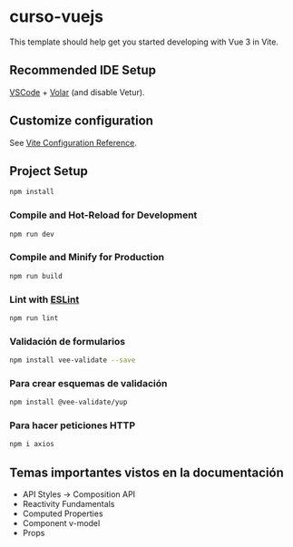 # curso-vuejs

This template should help get you started developing with Vue 3 in Vite.

## Recommended IDE Setup

[VSCode](https://code.visualstudio.com/) + [Volar](https://marketplace.visualstudio.com/items?itemName=Vue.volar) (and disable Vetur).

## Customize configuration

See [Vite Configuration Reference](https://vitejs.dev/config/).

## Project Setup

```sh
npm install
```

### Compile and Hot-Reload for Development

```sh
npm run dev
```

### Compile and Minify for Production

```sh
npm run build
```

### Lint with [ESLint](https://eslint.org/)

```sh
npm run lint
```

### Validación de formularios

```sh
npm install vee-validate --save
```

### Para crear esquemas de validación

```sh
npm install @vee-validate/yup
```

### Para hacer peticiones HTTP

```sh
npm i axios
```

## Temas importantes vistos en la documentación
- API Styles -> Composition API
- Reactivity Fundamentals
- Computed Properties
- Component v-model
- Props